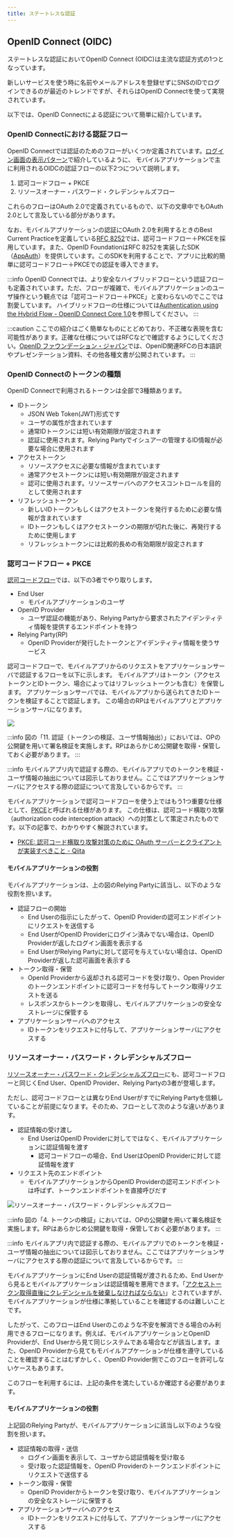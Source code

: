 ```yaml
---
title: ステートレスな認証
---
```


## OpenID Connect (OIDC)

ステートレスな認証においてOpenID Connect (OIDC)は主流な認証方式の1つとなっています。

新しいサービスを使う時に名前やメールアドレスを登録せずにSNSのIDでログインできるのが最近のトレンドですが、それらはOpenID Connectを使って実現されています。

以下では、OpenID Connectによる認証について簡単に紹介しています。

### OpenID Connectにおける認証フロー

OpenID Connectでは認証のためのフローがいくつか定義されています。[ログイン画面の表示パターン](./login-screens.md)で紹介しているように、
モバイルアプリケーションで主に利用されるOIDCの認証フローの以下2つについて説明します。

1. 認可コードフロー + PKCE
2. リソースオーナー・パスワード・クレデンシャルズフロー

これらのフローはOAuth 2.0で定義されているもので、以下の文章中でもOAuth 2.0として言及している部分があります。

なお、モバイルアプリケーションの認証にOAuth 2.0を利用するときのBest Current Practiceを定義している[RFC 8252](https://www.rfc-editor.org/rfc/rfc8252.txt)では、認可コードフロー＋PKCEを採用しています。また、OpenID FoundationはRFC 8252を実装したSDK（[AppAuth](https://appauth.io/)）を提供しています。このSDKを利用することで、アプリに比較的簡単に認可コードフロー＋PKCEでの認証を導入できます。

:::info
OpenID Connectでは、より安全なハイブリッドフローという認証フローも定義されています。ただ、フローが複雑で、モバイルアプリケーションのユーザ操作という観点では「認可コードフロー＋PKCE」と変わらないのでここでは割愛しています。
ハイブリッドフローの仕様については[Authentication using the Hybrid Flow - OpenID Connect Core 1.0](https://openid-foundation-japan.github.io/openid-connect-core-1_0.ja.html#HybridFlowAuth)を参照してください。
:::

:::caution
ここでの紹介はごく簡単なものにとどめており、不正確な表現を含む可能性があります。正確な仕様についてはRFCなどで確認するようにしてください。[OpenID ファウンデーション・ジャパン](https://www.openid.or.jp/document/index.html)では、OpenID関連RFCの日本語訳やプレゼンテーション資料、その他各種文書が公開されています。
:::

### OpenID Connectのトークンの種類

OpenID Connectで利用されるトークンは全部で3種類あります。

- IDトークン
  - JSON Web Token(JWT)形式です
  - ユーザの属性が含まれています
  - 通常IDトークンには短い有効期限が設定されます
  - 認証に使用されます。Relying Partyでイシュアーの管理するID情報が必要な場合に使用されます
- アクセストークン
  - リソースアクセスに必要な情報が含まれています
  - 通常アクセストークンには短い有効期限が設定されます
  - 認可に使用されます。リソースサーバへのアクセスコントロールを目的として使用されます
- リフレッシュトークン
  - 新しいIDトークンもしくはアクセストークンを発行するために必要な情報が含まれています
  - IDトークンもしくはアクセストークンの期限が切れた後に、再発行するために使用します
  - リフレッシュトークンには比較的長めの有効期限が設定されます

### 認可コードフロー + PKCE

[認可コードフロー](https://openid-foundation-japan.github.io/openid-connect-core-1_0.ja.html#CodeFlowAuth)では、以下の3者でやり取りします。

- End User
  - モバイルアプリケーションのユーザ
- OpenID Provider
  - ユーザ認証の機能があり、Relying Partyから要求されたアイデンティティ情報を提供するエンドポイントを持つ
- Relying Party(RP)
  - OpenID Providerが発行したトークンとアイデンティティ情報を使うサービス

認可コードフローで、モバイルアプリからのリクエストをアプリケーションサーバで認証するフローを以下に示します。
モバイルアプリはトークン（アクセストークンとIDトークン、場合によってはリフレッシュトークンも含む）を保管します。
アプリケーションサーバでは、モバイルアプリから送られてきたIDトークンを検証することで認証します。
この場合のRPはモバイルアプリとアプリケーションサーバになります。

![](oidc-authorization-code-flow.drawio.png)

:::info
図の「11. 認証（トークンの検証、ユーザ情報抽出）」においては、OPの公開鍵を用いて署名検証を実施します。RPはあらかじめ公開鍵を取得・保管しておく必要があります。
:::

:::info
モバイルアプリ内で認証する際の、モバイルアプリでのトークンを検証・ユーザ情報の抽出については図示しておりません。ここではアプリケーションサーバにアクセスする際の認証について言及しているからです。
:::

モバイルアプリケーションで認可コードフローを使う上ではもう1つ重要な仕様として、[PKCE](https://tools.ietf.org/html/rfc7636)と呼ばれる仕様があります。
この仕様は、認可コード横取り攻撃（authorization code interception attack）への対策として策定されたものです。以下の記事で、わかりやすく解説されています。

- [PKCE: 認可コード横取り攻撃対策のために OAuth サーバーとクライアントが実装すべきこと - Qiita](https://qiita.com/TakahikoKawasaki/items/00f333c72ed96c4da659)

#### モバイルアプリケーションの役割

モバイルアプリケーションは、上の図のRelying Partyに該当し、以下のような役割を担います。

- 認証フローの開始
  - End Userの指示にしたがって、OpenID Providerの認可エンドポイントにリクエストを送信する
  - End UserがOpenID Providerにログイン済みでない場合は、OpenID Providerが返したログイン画面を表示する
  - End UserがRelying Partyに対して認可を与えていない場合は、OpenID Providerが返した認可画面を表示する
- トークン取得・保管
  - OpenId Providerから返却される認可コードを受け取り、Open Providerのトークンエンドポイントに認可コードを付与してトークン取得リクエストを送る
  - レスポンスからトークンを取得し、モバイルアプリケーションの安全なストレージに保管する
- アプリケーションサーバへのアクセス
  - IDトークンをリクエストに付与して、アプリケーションサーバにアクセスする

### リソースオーナー・パスワード・クレデンシャルズフロー

[リソースオーナー・パスワード・クレデンシャルズフロー](http://openid-foundation-japan.github.io/rfc6749.ja.html#grant-password)にも、認可コードフローと同じくEnd User、OpenID Provider、Relying Partyの3者が登場します。

ただし、認可コードフローとは異なりEnd UserがすでにRelying Partyを信頼していることが前提になります。そのため、フローとして次のような違いがあります。

- 認証情報の受け渡し
  - End UserはOpenID Providerに対してではなく、モバイルアプリケーションに認証情報を渡す
    - 認可コードフローの場合、End UserはOpenID Providerに対して認証情報を渡す
- リクエスト先のエンドポイント
  - モバイルアプリケーションからOpenID Providerの認可エンドポイントは呼ばず、トークンエンドポイントを直接呼びだす

![リソースオーナー・パスワード・クレデンシャルズフロー](oidc-resource-owner-password-credentials-flow.drawio.png)

:::info
図の「4. トークンの検証」においては、OPの公開鍵を用いて署名検証を実施します。RPはあらかじめ公開鍵を取得・保管しておく必要があります。
:::

:::info
モバイルアプリ内で認証する際の、モバイルアプリでのトークンを検証・ユーザ情報の抽出については図示しておりません。ここではアプリケーションサーバにアクセスする際の認証について言及しているからです。
:::

モバイルアプリケーションにEnd Userの認証情報が渡されるため、End Userから見るとモバイルアプリケーションは認証情報を悪用できます。「[アクセストークン取得直後にクレデンシャルを破棄しなければならない](https://openid-foundation-japan.github.io/rfc6749.ja.html#anchor26)」とされていますが、モバイルアプリケーションが仕様に準拠していることを確認するのは難しいことです。

したがって、このフローはEnd Userのこのような不安を解消できる場合のみ利用できるフローになります。例えば、モバイルアプリケーションとOpenID Providerが、End Userから見て同じシステムである場合などが該当します。また、OpenID Providerから見てもモバイルアプケーションが仕様を遵守していることを確認することはむずかしく、OpenID Provider側でこのフローを許可しないケースもあります。

このフローを利用するには、上記の条件を満たしているか確認する必要があります。

#### モバイルアプリケーションの役割

上記図のRelying Partyが、モバイルアプリケーションに該当し以下のような役割を担います。

- 認証情報の取得・送信
  - ログイン画面を表示して、ユーザから認証情報を受け取る
  - 受け取った認証情報を、OpenID Providerのトークンエンドポイントにリクエストで送信する
- トークン取得・保管
  - OpenID Providerからトークンを受け取り、モバイルアプリケーションの安全なストレージに保管する
- アプリケーションサーバへのアクセス
  - IDトークンをリクエストに付与して、アプリケーションサーバにアクセスする
